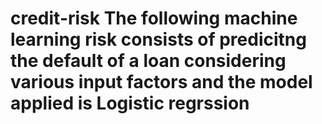 # credit-risk The following machine learning risk consists of predicitng the default of a loan considering various input factors and the model applied is Logistic regrssion
